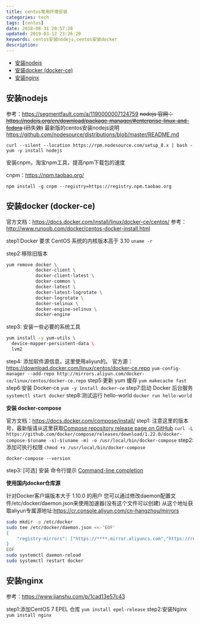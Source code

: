 ```yaml
---
title: centos常用环境安装
categories: tech
tags: [centos]
date: 2018-08-31 20:57:28
updated: 2019-03-12 23:26:20
keywords: centos安装nodejs,centos安装docker
description:
---
```


- [安装nodejs](#安装nodejs)
- [安装docker (docker-ce)](#安装docker-docker-ce)
- [安装nginx](#安装nginx)

<!-- more -->

<link rel="stylesheet" type="text/css" href="/assets/asciinema-player.css" />

## 安装nodejs

<asciinema-player src="/assets/asciinema/i_nodejs.cast" poster="data:text/plain,安装nodejs演示" cols="100" rows="24"/>

参考：https://segmentfault.com/a/1190000007124759
~~nodejs 官网：https://nodejs.org/en/download/package-manager/#enterprise-linux-and-fedora (已失效)~~
最新版的centos安装nodejs说明 https://github.com/nodesource/distributions/blob/master/README.md

`curl --silent --location https://rpm.nodesource.com/setup_8.x | bash -`
`yum -y install nodejs`

安装cnpm，淘宝npm工具，提高npm下载包的速度

cnpm：https://npm.taobao.org/

`npm install -g cnpm --registry=https://registry.npm.taobao.org`
  
## 安装docker (docker-ce)

<asciinema-player src="/assets/asciinema/i_docker.cast" poster="data:text/plain,安装docker演示" cols="100" rows="24"/>

官方文档：https://docs.docker.com/install/linux/docker-ce/centos/
参考：http://www.runoob.com/docker/centos-docker-install.html

step1:Docker 要求 CentOS 系统的内核版本高于 3.10
`uname -r`

step2:移除旧版本

```bash
yum remove docker \
           docker-client \
           docker-client-latest \
           docker-common \
           docker-latest \
           docker-latest-logrotate \
           docker-logrotate \
           docker-selinux \
           docker-engine-selinux \
           docker-engine
```

step3: 安装一些必要的系统工具

```bash
yum install -y yum-utils \
  device-mapper-persistent-data \
  lvm2
```

step4: 添加软件源信息，这里使用aliyun的。 官方源：https://download.docker.com/linux/centos/docker-ce.repo
`yum-config-manager --add-repo http://mirrors.aliyun.com/docker-ce/linux/centos/docker-ce.repo`
step5:更新 yum 缓存
`yum makecache fast`
step6:安装 Docker-ce
`yum -y install docker-ce`
step7:启动 Docker 后台服务
`systemctl start docker`
step8:测试运行 hello-world
`docker run hello-world`

**安装 docker-compose**

官方文档：https://docs.docker.com/compose/install/
step1:
注意这里的版本号，最新版请从这里获取[Compose repository release page on GitHub](https://github.com/docker/compose/releases)
`curl -L https://github.com/docker/compose/releases/download/1.22.0/docker-compose-$(uname -s)-$(uname -m) -o /usr/local/bin/docker-compose`
step2:添加可执行权限
`chmod +x /usr/local/bin/docker-compose`

`docker-compose --version`

step3: [可选] 安装 命令行提示
[Command-line completion](https://docs.docker.com/compose/completion/)

**使用国内docker仓库源**

针对Docker客户端版本大于 1.10.0 的用户
您可以通过修改daemon配置文件/etc/docker/daemon.json来使用加速器(没有这个文件可以创建)
从这个地址获取aliyun专属源地址:https://cr.console.aliyun.com/cn-hangzhou/mirrors

```bash
sudo mkdir -p /etc/docker
sudo tee /etc/docker/daemon.json <<-'EOF'
{
    "registry-mirrors": ["https://****.mirror.aliyuncs.com","https://registry.docker-cn.com","https://hub-mirror.c.163.com"]
}
EOF
sudo systemctl daemon-reload
sudo systemctl restart docker
```

## 安装nginx

参考：https://www.jianshu.com/p/1cad13e57c43

step1:添加CentOS 7 EPEL 仓库
`yum install epel-release`
step2:安装Nginx
`yum install nginx`

<script src="/assets/asciinema-player.js"></script>